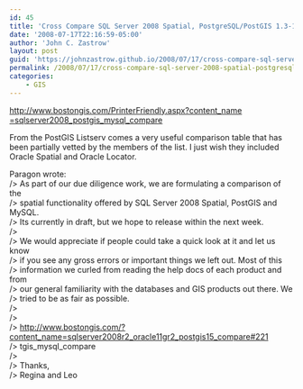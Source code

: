 ```yaml
---
id: 45
title: 'Cross Compare SQL Server 2008 Spatial, PostgreSQL/PostGIS 1.3-1.4, MySQL 5-6'
date: '2008-07-17T22:16:59-05:00'
author: 'John C. Zastrow'
layout: post
guid: 'https://johnzastrow.github.io/2008/07/17/cross-compare-sql-server-2008-spatial-postgresqlpostgis-13-14-mysql-5-6-2/'
permalink: /2008/07/17/cross-compare-sql-server-2008-spatial-postgresqlpostgis-13-14-mysql-5-6/
categories:
    - GIS
---
```


[http://www.bostongis.com/PrinterFriendly.aspx?content_name =sqlserver2008_postgis_mysql_compare](http://www.bostongis.com/PrinterFriendly.aspx?content_name=sqlserver2008_postgis_mysql_compare)

From the PostGIS Listserv comes a very useful comparison table that has been partially vetted by the members of the list. I just wish they included Oracle Spatial and Oracle Locator.

Paragon wrote:  
 /&gt; As part of our due diligence work, we are formulating a comparison of the  
 /&gt; spatial functionality offered by SQL Server 2008 Spatial, PostGIS and MySQL.  
 /&gt; Its currently in draft, but we hope to release within the next week.  
 /&gt;  
 /&gt; We would appreciate if people could take a quick look at it and let us know  
 /&gt; if you see any gross errors or important things we left out. Most of this  
 /&gt; information we curled from reading the help docs of each product and from  
 /&gt; our general familiarity with the databases and GIS products out there. We  
 /&gt; tried to be as fair as possible.  
 /&gt;  
 /&gt;  
 /&gt; http://www.bostongis.com/?content_name=sqlserver2008r2_oracle11gr2_postgis15_compare#221  
 /&gt; tgis_mysql_compare  
 /&gt;  
 /&gt; Thanks,  
 /&gt; Regina and Leo